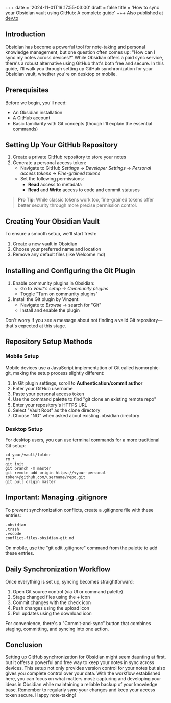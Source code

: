 +++
date = '2024-11-01T19:17:55-03:00'
draft = false
title = 'How to sync your Obsidian vault using GitHub: A complete guide'
+++
Also published at [dev.to](https://dev.to/padiazg/how-to-sync-your-obsidian-vault-using-github-a-complete-guide-2l08)

## Introduction

Obsidian has become a powerful tool for note-taking and personal knowledge management, but one question often comes up: "How can I sync my notes across devices?" While Obsidian offers a paid sync service, there's a robust alternative using GitHub that's both free and secure. In this guide, I'll walk you through setting up GitHub synchronization for your Obsidian vault, whether you're on desktop or mobile.

## Prerequisites

Before we begin, you'll need:
- An Obsidian installation
- A GitHub account
- Basic familiarity with Git concepts (though I'll explain the essential commands)

## Setting Up Your GitHub Repository

1. Create a private GitHub repository to store your notes
2. Generate a personal access token:
   - Navigate to GitHub *Settings* → *Developer Settings* → *Personal access tokens* → *Fine-grained tokens*
   - Set the following permissions:
     - **Read** access to metadata
     - **Read** and **Write** access to code and commit statuses

> **Pro Tip**: While classic tokens work too, fine-grained tokens offer better security through more precise permission control.

## Creating Your Obsidian Vault

To ensure a smooth setup, we'll start fresh:

1. Create a new vault in Obsidian
2. Choose your preferred name and location
3. Remove any default files (like Welcome.md)

## Installing and Configuring the Git Plugin

1. Enable community plugins in Obsidian:
   - Go to *Vault's setup* → *Community plugins*
   - Toggle "Turn on community plugins"
2. Install the Git plugin by Vinzent:
   - Navigate to *Browse* → search for "Git"
   - Install and enable the plugin
   
Don't worry if you see a message about not finding a valid Git repository—that's expected at this stage.

## Repository Setup Methods

### Mobile Setup

Mobile devices use a JavaScript implementation of Git called isomorphic-git, making the setup process slightly different:

1. In Git plugin settings, scroll to **Authentication/commit author**
2. Enter your GitHub username
3. Paste your personal access token
4. Use the command palette to find "git clone an existing remote repo"
5. Enter your repository's HTTPS URL
6. Select "Vault Root" as the clone directory
7. Choose "NO" when asked about existing .obsidian directory

### Desktop Setup

For desktop users, you can use terminal commands for a more traditional Git setup:

```shell
cd your/vault/folder
rm *
git init
git branch -m master
git remote add origin https://<your-personal-token>@github.com/username/repo.git
git pull origin master
```
## Important: Managing .gitignore
To prevent synchronization conflicts, create a .gitignore file with these entries:
```
.obsidian
.trash
.vscode
conflict-files-obsidian-git.md
```
On mobile, use the "git edit .gitignore" command from the palette to add these entries.

## Daily Synchronization Workflow
Once everything is set up, syncing becomes straightforward:

1. Open Git source control (via UI or command palette)
2. Stage changed files using the + icon
3. Commit changes with the check icon
4. Push changes using the upload icon
5. Pull updates using the download icon

For convenience, there's a "Commit-and-sync" button that combines staging, committing, and syncing into one action.

## Conclusion
Setting up GitHub synchronization for Obsidian might seem daunting at first, but it offers a powerful and free way to keep your notes in sync across devices. This setup not only provides version control for your notes but also gives you complete control over your data. With the workflow established here, you can focus on what matters most: capturing and developing your ideas in Obsidian while maintaining a reliable backup of your knowledge base.
Remember to regularly sync your changes and keep your access token secure. Happy note-taking!